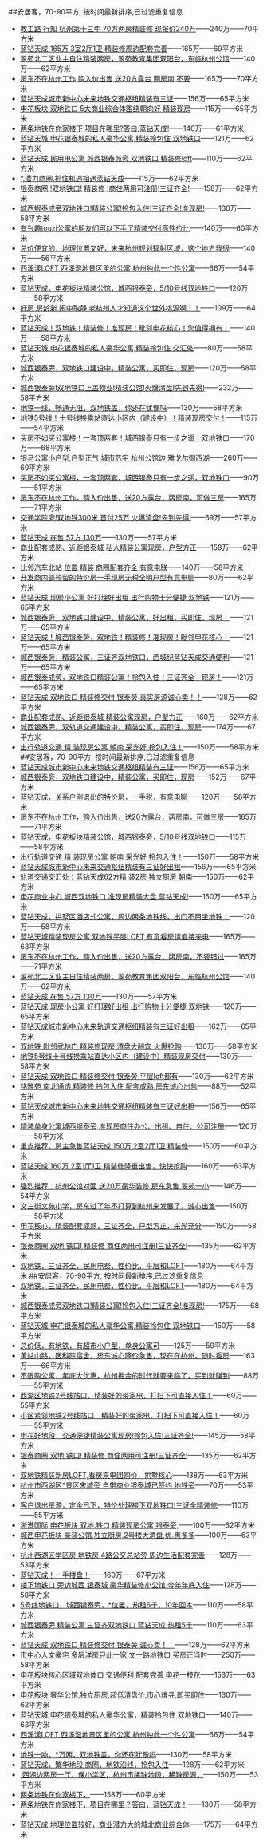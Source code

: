 ##安居客，70-90平方, 按时间最新排序,已过滤重复信息 
- [教工路 行知 杭州第十三中 70方两房精装修 现报价240万](http://hangzhou.anjuke.com/prop/view/A725919217?from=structured_dict&spread=commsearch_p&ab=expclick-AJKERSHOUFANG_101_post_time_desc&position=1&now_time=1486377312)——240万——70平方米
- [蓝钻天成 165万 3室2厅1卫 精装修周边配套完善](http://hangzhou.anjuke.com/prop/view/A725897070?from=structured_dict&spread=commsearch_p&ab=expclick-AJKERSHOUFANG_101_post_time_desc&position=2&now_time=1486377312)——165万——69平方米
- [翠苑北二区业主自住精装两房，翠苑教育集团双阳台，东临杭州公馆](http://hangzhou.anjuke.com/prop/view/A725823421?from=structured_dict&spread=commsearch_p&ab=expclick-AJKERSHOUFANG_101_post_time_desc&position=3&now_time=1486377312)——140万——62平方米
- [房东不在杭州工作,购入价出售,送20方露台,两房南,不要](http://hangzhou.anjuke.com/prop/view/A725753590?from=structured_dict&spread=commsearch_p&ab=expclick-AJKERSHOUFANG_101_post_time_desc&position=4&now_time=1486377312)——165万——70平方米
- [蓝钻天成城市新中心未来地铁交通枢纽精装有三证](http://hangzhou.anjuke.com/prop/view/A725698506?from=structured_dict&spread=commsearch_p&ab=expclick-AJKERSHOUFANG_101_post_time_desc&position=5&now_time=1486377312)——156万——65平方米
- [申花板块 双地铁口 5大商业综合体围绕朝向好 精装现房](http://hangzhou.anjuke.com/prop/view/A725665265?from=structured_dict&spread=commsearch_p&ab=expclick-AJKERSHOUFANG_101_post_time_desc&position=8&now_time=1486377312)——115万——65平方米
- [两条地铁在你家楼下,项目在哪里?答曰,蓝钻天成!](http://hangzhou.anjuke.com/prop/view/A725571406?from=structured_dict&spread=commsearch_p&ab=expclick-AJKERSHOUFANG_101_post_time_desc&position=12&now_time=1486377312)——140万——61平方米
- [蓝钻天城 申花银泰城的私人豪华公寓,精装拎包住 双地铁口](http://hangzhou.anjuke.com/prop/view/A725570275?from=structured_dict&spread=commsearch_p&ab=expclick-AJKERSHOUFANG_101_post_time_desc&position=13&now_time=1486377312)——121万——62平方米
- [蓝钻天成 民用电公寓 城西银泰城旁 双地铁口 精装修loft](http://hangzhou.anjuke.com/prop/view/A725566987?from=structured_dict&spread=commsearch_p&ab=expclick-AJKERSHOUFANG_101_post_time_desc&position=14&now_time=1486377312)——110万——62平方米
- [*,潜力商圈,抓住机遇相遇蓝钻天成](http://hangzhou.anjuke.com/prop/view/A725566812?from=structured_dict&spread=commsearch_p&ab=expclick-AJKERSHOUFANG_101_post_time_desc&position=15&now_time=1486377312)——115万——62平方米
- [银泰商圈 !双地铁口! 精装修 !商住两用可注册!三证齐全!](http://hangzhou.anjuke.com/prop/view/A725561376?from=structured_dict&spread=commsearch_p&ab=expclick-AJKERSHOUFANG_101_post_time_desc&position=16&now_time=1486377312)——158万——62平方米
- [城西银泰成旁双地铁口!精装公寓!拎包入住!三证齐全!准现房!](http://hangzhou.anjuke.com/prop/view/A725561243?from=structured_dict&spread=commsearch_p&ab=expclick-AJKERSHOUFANG_101_post_time_desc&position=17&now_time=1486377312)——130万——58平方米
- [有兴趣touzi公寓的朋友们可以下手了精装交付高性价比](http://hangzhou.anjuke.com/prop/view/A725561007?from=structured_dict&spread=commsearch_p&ab=expclick-AJKERSHOUFANG_101_post_time_desc&position=18&now_time=1486377312)——140万——60平方米
- [总价便宜的，地理位置又好，未来杭州规划辐射区域，这个地方我很](http://hangzhou.anjuke.com/prop/view/A725518525?from=structured_dict&spread=commsearch_p&ab=expclick-AJKERSHOUFANG_101_post_time_desc&position=19&now_time=1486377312)——140万——56平方米
- [西溪漾LOFT 西溪湿地景区里的公寓 杭州独此一个性公寓](http://hangzhou.anjuke.com/prop/view/A725508383?from=structured_dict&spread=commsearch_p&ab=expclick-AJKERSHOUFANG_101_post_time_desc&position=20&now_time=1486377312)——66万——54平方米
- [蓝钻天成，申花板块精装公馆，城西银泰旁，5/10号线双地铁口](http://hangzhou.anjuke.com/prop/view/A725502810?from=structured_dict&spread=commsearch_p&ab=expclick-AJKERSHOUFANG_101_post_time_desc&position=21&now_time=1486377312)——120万——58平方米
- [好房 房龄新 闹中取静 老杭州人才知道这个世外桃源啊！！](http://hangzhou.anjuke.com/prop/view/A725489483?from=structured_dict&spread=commsearch_p&ab=expclick-AJKERSHOUFANG_101_post_time_desc&position=22&now_time=1486377312)——109万——64平方米
- [蓝钻天成！双地铁！精装修！准现房！毗邻申花核心！您值得拥有！](http://hangzhou.anjuke.com/prop/view/A725402841?from=structured_dict&spread=commsearch_p&ab=expclick-AJKERSHOUFANG_101_post_time_desc&position=25&now_time=1486377312)——140万——58平方米
- [蓝钻天城 申花银泰城的私人豪华公寓,精装拎包住 交汇处](http://hangzhou.anjuke.com/prop/view/A725391946?from=structured_dict&spread=commsearch_p&ab=expclick-AJKERSHOUFANG_101_post_time_desc&position=26&now_time=1486377312)——80万——58平方米
- [城西银泰旁，双地铁口建设中，精装公寓，买即住，现房](http://hangzhou.anjuke.com/prop/view/A725251484?from=structured_dict&spread=commsearch_p&ab=expclick-AJKERSHOUFANG_101_post_time_desc&position=27&now_time=1486377312)——120万——58平方米
- [城西银泰旁!双地铁口上盖物业!精装公馆!火爆清盘!先到先得!](http://hangzhou.anjuke.com/prop/view/A725151672?from=structured_dict&spread=commsearch_p&ab=expclick-AJKERSHOUFANG_101_post_time_desc&position=29&now_time=1486377312)——232万——58平方米
- [地铁一线，畅通无阻，双地铁盖，你还在犹豫吗](http://hangzhou.anjuke.com/prop/view/A724869171?from=structured_dict&spread=commsearch_p&ab=expclick-AJKERSHOUFANG_101_post_time_desc&position=32&now_time=1486377312)——130万——58平方米
- [地铁5号线！十号线换乘站直达小区内（建设中）！精装现房交付！](http://hangzhou.anjuke.com/prop/view/A724868949?from=structured_dict&spread=commsearch_p&ab=expclick-AJKERSHOUFANG_101_post_time_desc&position=33&now_time=1486377312)——115万——54平方米
- [买房不如买公寓楼！一套顶两套！城西银泰只有一步之遥！双地铁口](http://hangzhou.anjuke.com/prop/view/A724634702?from=structured_dict&spread=commsearch_p&ab=expclick-AJKERSHOUFANG_101_post_time_desc&position=34&now_time=1486377312)——170万——68平方米
- [银马公寓小户型,户型正气 城市芯宇 杭州公馆边 雅戈尔御西湖](http://hangzhou.anjuke.com/prop/view/A724474329?from=structured_dict&spread=commsearch_p&ab=expclick-AJKERSHOUFANG_101_post_time_desc&position=35&now_time=1486377312)——260万——60平方米
- [买房不如买公寓楼，一套顶两套，城西银泰只有一步之遥，双地铁口](http://hangzhou.anjuke.com/prop/view/A724383279?from=structured_dict&spread=commsearch_p&ab=expclick-AJKERSHOUFANG_101_post_time_desc&position=36&now_time=1486377312)——90万——51平方米
- [房东不在杭州工作，购入价出售，送20方露台，两房南，可做三房](http://hangzhou.anjuke.com/prop/view/A724226768?from=structured_dict&spread=commsearch_p&ab=expclick-AJKERSHOUFANG_101_post_time_desc&position=39&now_time=1486377312)——165万——71平方米
- [交通学院旁!双地铁300米 首付25万 火爆清盘!先到先得!](http://hangzhou.anjuke.com/prop/view/A724153238?from=structured_dict&spread=commsearch_p&ab=expclick-AJKERSHOUFANG_101_post_time_desc&position=40&now_time=1486377312)——69万——57平方米
- [蓝钻天成 在售 57方 130万](http://hangzhou.anjuke.com/prop/view/A724069039?from=structured_dict&spread=commsearch_p&ab=expclick-AJKERSHOUFANG_101_post_time_desc&position=41&now_time=1486377312)——130万——57平方米
- [商业配套成熟、近距银泰城 私人精装公寓现房，户型方正](http://hangzhou.anjuke.com/prop/view/A724036727?from=structured_dict&spread=commsearch_p&ab=expclick-AJKERSHOUFANG_101_post_time_desc&position=43&now_time=1486377312)——158万——62平方米
- [比邻汽车北站 位置 精装 商圈配套齐全 有意电联](http://hangzhou.anjuke.com/prop/view/A723940657?from=structured_dict&spread=commsearch_p&ab=expclick-AJKERSHOUFANG_101_post_time_desc&position=44&now_time=1486377312)——140万——58平方米
- [开发商内部预留的特价房一手现房无税全明户型有意电聊](http://hangzhou.anjuke.com/prop/view/A723855061?from=structured_dict&spread=commsearch_p&ab=expclick-AJKERSHOUFANG_101_post_time_desc&position=45&now_time=1486377312)——80万——62平方米
- [蓝钻天成 现房小公寓 好打理好出租 出行购物十分便捷 双地铁](http://hangzhou.anjuke.com/prop/view/A723849585?from=structured_dict&spread=commsearch_p&ab=expclick-AJKERSHOUFANG_101_post_time_desc&position=46&now_time=1486377312)——121万——65平方米
- [城西银泰旁，双地铁口建设中，精装公寓，好出租，买即住，现房！](http://hangzhou.anjuke.com/prop/view/A723848913?from=structured_dict&spread=commsearch_p&ab=expclick-AJKERSHOUFANG_101_post_time_desc&position=47&now_time=1486377312)——121万——65平方米
- [蓝钻天成！城西银泰旁，双地铁！精装修！准现房！毗邻申花核心！](http://hangzhou.anjuke.com/prop/view/A723848790?from=structured_dict&spread=commsearch_p&ab=expclick-AJKERSHOUFANG_101_post_time_desc&position=48&now_time=1486377312)——121万——65平方米
- [城西银泰旁，精装公寓，三证齐双地铁口，西城纪蓝钻天成交通便利](http://hangzhou.anjuke.com/prop/view/A723847660?from=structured_dict&spread=commsearch_p&ab=expclick-AJKERSHOUFANG_101_post_time_desc&position=49&now_time=1486377312)——121万——65平方米
- [城西银泰成旁，双地铁口精装公寓！拎包入住！三证齐全！现房！](http://hangzhou.anjuke.com/prop/view/A723847518?from=structured_dict&spread=commsearch_p&ab=expclick-AJKERSHOUFANG_101_post_time_desc&position=50&now_time=1486377312)——121万——65平方米
- [蓝钻天成 双地铁口 精装修交付 银泰旁 真实房源诚心卖！！](http://hangzhou.anjuke.com/prop/view/A723770830?from=structured_dict&spread=commsearch_p&ab=expclick-AJKERSHOUFANG_101_post_time_desc&position=52&now_time=1486377312)——128万——62平方米
- [商业配套成熟、近距银泰城 精装公寓现房，户型方正](http://hangzhou.anjuke.com/prop/view/A723510432?from=structured_dict&spread=commsearch_p&ab=expclick-AJKERSHOUFANG_101_post_time_desc&position=54&now_time=1486377312)——160万——62平方米
- [城西银泰旁，双轨道交通建设中，精装公寓，买即住，现房](http://hangzhou.anjuke.com/prop/view/A723497186?from=structured_dict&spread=commsearch_p&ab=expclick-AJKERSHOUFANG_101_post_time_desc&position=57&now_time=1486377312)——174万——67平方米
- [出行轨道交通 精 装现房公寓 朝南 采光好 拎包入住！](http://hangzhou.anjuke.com/prop/view/A723482607?from=structured_dict&spread=commsearch_p&ab=expclick-AJKERSHOUFANG_101_post_time_desc&position=59&now_time=1486377312)——150万——58平方米
##安居客，70-90平方, 按时间最新排序,已过滤重复信息 
- [蓝钻天成城市新中心未来地铁交通枢纽精装有三证](http://hangzhou.anjuke.com/prop/view/A723466812?from=structured_dict&spread=commsearch_p&ab=expclick-AJKERSHOUFANG_101_post_time_desc&position=61&now_time=1486377313)——156万——65平方米
- [城西银泰旁，双地铁口建设中，精装公寓，买即住，现房](http://hangzhou.anjuke.com/prop/view/A723431357?from=structured_dict&spread=commsearch_p&ab=expclick-AJKERSHOUFANG_101_post_time_desc&position=62&now_time=1486377313)——152万——67平方米
- [蓝钻天成，关系户刚退出的特价房，一手税，有意电聊](http://hangzhou.anjuke.com/prop/view/A723412757?from=structured_dict&spread=commsearch_p&ab=expclick-AJKERSHOUFANG_101_post_time_desc&position=64&now_time=1486377313)——120万——58平方米
- [房东不在杭州工作，购入价出售，送20方露台，两房南，可做三房](http://hangzhou.anjuke.com/prop/view/A722891019?from=structured_dict&spread=commsearch_p&ab=expclick-AJKERSHOUFANG_101_post_time_desc&position=66&now_time=1486377313)——165万——71平方米
- [蓝钻天成，申花板块精装公馆，城西银泰旁，5/10号线双地铁口](http://hangzhou.anjuke.com/prop/view/A722623459?from=structured_dict&spread=commsearch_p&ab=expclick-AJKERSHOUFANG_101_post_time_desc&position=68&now_time=1486377313)——115万——58平方米
- [出行轨道交通  精 装现房公寓  朝南 采光好  拎包入住！](http://hangzhou.anjuke.com/prop/view/A722600838?from=structured_dict&spread=commsearch_p&ab=expclick-AJKERSHOUFANG_101_post_time_desc&position=70&now_time=1486377313)——150万——58平方米
- [蓝钻天成城市新中心未来交通枢纽精装有三证好出租](http://hangzhou.anjuke.com/prop/view/A722598007?from=structured_dict&spread=commsearch_p&ab=expclick-AJKERSHOUFANG_101_post_time_desc&position=72&now_time=1486377313)——156万——65平方米
- [轨道交通交汇处：蓝钻天成62方精 装2房 独立厨房  朝南](http://hangzhou.anjuke.com/prop/view/A722247819?from=structured_dict&spread=commsearch_p&ab=expclick-AJKERSHOUFANG_101_post_time_desc&position=78&now_time=1486377313)——150万——62平方米
- [申花商业中心 城西双地铁口 准现房精装大盘 蓝钻天成!](http://hangzhou.anjuke.com/prop/view/A722245919?from=structured_dict&spread=commsearch_p&ab=expclick-AJKERSHOUFANG_101_post_time_desc&position=80&now_time=1486377313)——150万——65平方米
- [蓝钻天成，拱墅区酒店式公寓，周边两条地铁线，出门不用坐地铁！](http://hangzhou.anjuke.com/prop/view/A722243576?from=structured_dict&spread=commsearch_p&ab=expclick-AJKERSHOUFANG_101_post_time_desc&position=81&now_time=1486377313)——120万——58平方米
- [蓝钻天城精装现房公寓 双地铁平层LOFT,有意看房请直接来电](http://hangzhou.anjuke.com/prop/view/A722114089?from=structured_dict&spread=commsearch_p&ab=expclick-AJKERSHOUFANG_101_post_time_desc&position=83&now_time=1486377313)——165万——63平方米
- [房东不在杭州工作，购入价出售，送20方露台，两房南，不要错过](http://hangzhou.anjuke.com/prop/view/A721716029?from=structured_dict&spread=commsearch_p&ab=expclick-AJKERSHOUFANG_101_post_time_desc&position=85&now_time=1486377313)——165万——71平方米
- [翠苑北二区业主自住精装两房，翠苑教育集团双阳台，东临杭州公馆](http://hangzhou.anjuke.com/prop/view/A721576168?from=structured_dict&spread=commsearch_p&ab=expclick-AJKERSHOUFANG_101_post_time_desc&position=86&now_time=1486377313)——140万——62平方米
- [蓝钻天成 在售 57方 130万](http://hangzhou.anjuke.com/prop/view/A721569172?from=structured_dict&spread=commsearch_p&ab=expclick-AJKERSHOUFANG_101_post_time_desc&position=87&now_time=1486377313)——130万——57平方米
- [蓝钻天成 现房小公寓 好打理好出租 出行购物十分便捷 双地铁](http://hangzhou.anjuke.com/prop/view/A721547404?from=structured_dict&spread=commsearch_p&ab=expclick-AJKERSHOUFANG_101_post_time_desc&position=89&now_time=1486377313)——120万——65平方米
- [蓝钻天成城市新中心未来轨道交通枢纽精装有三证好出租](http://hangzhou.anjuke.com/prop/view/A721525215?from=structured_dict&spread=commsearch_p&ab=expclick-AJKERSHOUFANG_101_post_time_desc&position=92&now_time=1486377313)——162万——65平方米
- [双地铁 毗邻武林门 精装修现房 清盘大酬宾 火爆抢购](http://hangzhou.anjuke.com/prop/view/A721469049?from=structured_dict&spread=commsearch_p&ab=expclick-AJKERSHOUFANG_101_post_time_desc&position=93&now_time=1486377313)——130万——58平方米
- [地铁5号线十号线换乘站直达小区内（建设中）精装现房交付](http://hangzhou.anjuke.com/prop/view/A721458109?from=structured_dict&spread=commsearch_p&ab=expclick-AJKERSHOUFANG_101_post_time_desc&position=94&now_time=1486377313)——130万——58平方米
- [蓝钻天成 双地铁口 精装修交付 银泰旁 平层loft都有](http://hangzhou.anjuke.com/prop/view/A721457357?from=structured_dict&spread=commsearch_p&ab=expclick-AJKERSHOUFANG_101_post_time_desc&position=95&now_time=1486377313)——130万——62平方米
- [铭雅苑 南北通透 精装修 拎包入住 配套成熟 房东诚心出售](http://hangzhou.anjuke.com/prop/view/A721409634?from=structured_dict&spread=commsearch_p&ab=expclick-AJKERSHOUFANG_101_post_time_desc&position=97&now_time=1486377313)——88万——52平方米
- [蓝钻天成城市新中心未来地铁交通枢纽精装有三证好出租](http://hangzhou.anjuke.com/prop/view/A721403829?from=structured_dict&spread=commsearch_p&ab=expclick-AJKERSHOUFANG_101_post_time_desc&position=98&now_time=1486377313)——156万——65平方米
- [精装单身公寓城西银泰旁,准现房商住办公、出租、自住、公司注册](http://hangzhou.anjuke.com/prop/view/A721023783?from=structured_dict&spread=commsearch_p&ab=expclick-AJKERSHOUFANG_101_post_time_desc&position=102&now_time=1486377313)——120万——58平方米
- [重点推荐，房主急售蓝钻天成 150万 2室2厅1卫 精装修](http://hangzhou.anjuke.com/prop/view/A720502798?from=structured_dict&spread=commsearch_p&ab=expclick-AJKERSHOUFANG_101_post_time_desc&position=111&now_time=1486377313)——150万——60平方米
- [蓝钻天成 160万 2室1厅1卫 精装修隆重出售，快快抢购](http://hangzhou.anjuke.com/prop/view/A720502563?from=structured_dict&spread=commsearch_p&ab=expclick-AJKERSHOUFANG_101_post_time_desc&position=112&now_time=1486377313)——160万——63平方米
- [强烈推荐：杭州公馆对面 送20万豪华装修 房东急售 翠苑一小](http://hangzhou.anjuke.com/prop/view/A719933237?from=structured_dict&spread=commsearch_p&ab=expclick-AJKERSHOUFANG_101_post_time_desc&position=114&now_time=1486377313)——146万——54平方米
- [文三街文苑小学，房东过了年不打算到杭州来发展了，诚心出售](http://hangzhou.anjuke.com/prop/view/A719790808?from=structured_dict&spread=commsearch_p&ab=expclick-AJKERSHOUFANG_101_post_time_desc&position=115&now_time=1486377313)——150万——58平方米
- [申花核心，精装配套成熟，三证齐全，户型方正，采光充分](http://hangzhou.anjuke.com/prop/view/A717342058?from=structured_dict&spread=commsearch_p&ab=expclick-AJKERSHOUFANG_101_post_time_desc&position=118&now_time=1486377313)——150万——58平方米
- [银泰商圈 双地.铁口! 精装修 商住两用可注册!三证齐全!](http://hangzhou.anjuke.com/prop/view/A716473595?from=structured_dict&spread=commsearch_p&ab=expclick-AJKERSHOUFANG_101_post_time_desc&position=119&now_time=1486377313)——135万——62平方米
- [双地铁，三证齐全，民用电费，性价比，平层和LOFT](http://hangzhou.anjuke.com/prop/view/A716469882?from=structured_dict&spread=commsearch_p&ab=expclick-AJKERSHOUFANG_101_post_time_desc&position=120&now_time=1486377313)——180万——64平方米
##安居客，70-90平方, 按时间最新排序,已过滤重复信息 
- [双地铁，三证齐全，民用电费，性价比，平层和LOFT](http://hangzhou.anjuke.com/prop/view/A716469226?from=structured_dict&spread=commsearch_p&ab=expclick-AJKERSHOUFANG_101_post_time_desc&position=121&now_time=1486377314)——180万——64平方米
- [城西银泰成旁双地铁口!精装公寓!拎包入住!三证齐全!准现房!](http://hangzhou.anjuke.com/prop/view/A715831770?from=structured_dict&spread=commsearch_p&ab=expclick-AJKERSHOUFANG_101_post_time_desc&position=122&now_time=1486377314)——175万——68平方米
- [蓝钻天城 申花银泰城的私人豪华公寓,精装拎包住 双地铁口](http://hangzhou.anjuke.com/prop/view/A714500330?from=structured_dict&spread=commsearch_p&ab=expclick-AJKERSHOUFANG_101_post_time_desc&position=124&now_time=1486377314)——150万——58平方米
- [总价低，有地铁，有超市小户型，单身公寓可](http://hangzhou.anjuke.com/prop/view/A714291621?from=structured_dict&spread=commsearch_p&ab=expclick-AJKERSHOUFANG_101_post_time_desc&position=125&now_time=1486377314)——125万——59平方米
- [黄姑山路，医科院宿舍，房东诚心降价急售，现在在杭州，随时看房](http://hangzhou.anjuke.com/prop/view/A714283215?from=structured_dict&spread=commsearch_p&ab=expclick-AJKERSHOUFANG_101_post_time_desc&position=126&now_time=1486377314)——163万——66平方米
- [不限购公寓，年底大优惠，杭州掘金的时代就要来临了，买到就赚到](http://hangzhou.anjuke.com/prop/view/A714197916?from=structured_dict&spread=commsearch_p&ab=expclick-AJKERSHOUFANG_101_post_time_desc&position=127&now_time=1486377314)——88万——55平方米
- [西湖区地铁2号线站口，精装好的带家电，打扫下可直接入住！](http://hangzhou.anjuke.com/prop/view/A714059349?from=structured_dict&spread=commsearch_p&ab=expclick-AJKERSHOUFANG_101_post_time_desc&position=128&now_time=1486377314)——60万——55平方米
- [小区紧邻地铁2号线站口，精装好的带家电，打扫下可直接入住！](http://hangzhou.anjuke.com/prop/view/A714059350?from=structured_dict&spread=commsearch_p&ab=expclick-AJKERSHOUFANG_101_post_time_desc&position=129&now_time=1486377314)——60万——55平方米
- [申花好地段，交通便捷精装公寓现房!拎包入住!三证齐全!](http://hangzhou.anjuke.com/prop/view/A713632207?from=structured_dict&spread=commsearch_p&ab=expclick-AJKERSHOUFANG_101_post_time_desc&position=130&now_time=1486377314)——145万——58平方米
- [银泰商圈 双地.铁口! 精装修 商住两用可注册!三证齐全!](http://hangzhou.anjuke.com/prop/view/A712994917?from=structured_dict&spread=commsearch_p&ab=expclick-AJKERSHOUFANG_101_post_time_desc&position=131&now_time=1486377314)——135万——62平方米
- [双地铁精装新房LOFT,看房来电团购价，拱墅核心](http://hangzhou.anjuke.com/prop/view/A712776737?from=structured_dict&spread=commsearch_p&ab=expclick-AJKERSHOUFANG_101_post_time_desc&position=132&now_time=1486377314)——138万——63平方米
- [杭州市西湖区*景区宋城旁 自带商业银泰城已签约 地铁旁](http://hangzhou.anjuke.com/prop/view/A710810208?from=structured_dict&spread=commsearch_p&ab=expclick-AJKERSHOUFANG_101_post_time_desc&position=133&now_time=1486377314)——70万——53平方米
- [客户退出房源，定金已下，特价处理楼下双地铁口!三证全精装修](http://hangzhou.anjuke.com/prop/view/A709921268?from=structured_dict&spread=commsearch_p&ab=expclick-AJKERSHOUFANG_101_post_time_desc&position=134&now_time=1486377314)——110万——55平方米
- [浙港国际,申花板块 双地.铁口,精装现房公寓,银泰旁,](http://hangzhou.anjuke.com/prop/view/A709340890?from=structured_dict&spread=commsearch_p&ab=expclick-AJKERSHOUFANG_101_post_time_desc&position=135&now_time=1486377314)——100万——62平方米
- [城西申花板块 豪装公馆,独立厨房,2号楼大清盘,优.惠多多](http://hangzhou.anjuke.com/prop/view/A709340777?from=structured_dict&spread=commsearch_p&ab=expclick-AJKERSHOUFANG_101_post_time_desc&position=136&now_time=1486377314)——100万——63平方米
- [杭州西湖区学区房 地铁房 4路公交总站旁 周边生活配套完善](http://hangzhou.anjuke.com/prop/view/A707694363?from=structured_dict&spread=commsearch_p&ab=expclick-AJKERSHOUFANG_101_post_time_desc&position=137&now_time=1486377314)——128万——53平方米
- [蓝钻天成！一手楼盘！](http://hangzhou.anjuke.com/prop/view/A707553714?from=structured_dict&spread=commsearch_p&ab=expclick-AJKERSHOUFANG_101_post_time_desc&position=138&now_time=1486377314)——160万——67平方米
- [楼下地铁口 旁边城西 银泰城 豪华精装修小公馆 今年年底入住](http://hangzhou.anjuke.com/prop/view/A702428377?from=structured_dict&spread=commsearch_p&ab=expclick-AJKERSHOUFANG_101_post_time_desc&position=142&now_time=1486377314)——128万——58平方米
- [5号线地铁口，城西银泰旁，*位置，热租6千，10年回本](http://hangzhou.anjuke.com/prop/view/A699891170?from=structured_dict&spread=commsearch_p&ab=expclick-AJKERSHOUFANG_101_post_time_desc&position=144&now_time=1486377314)——110万——58平方米
- [城西银泰旁 精装公寓 三证齐双地铁口 蓝钻天成 热租5千](http://hangzhou.anjuke.com/prop/view/A699891061?from=structured_dict&spread=commsearch_p&ab=expclick-AJKERSHOUFANG_101_post_time_desc&position=145&now_time=1486377314)——110万——63平方米
- [蓝钻天成 双地铁口 精装修交付 银泰旁 诚心卖！！](http://hangzhou.anjuke.com/prop/view/A699393940?from=structured_dict&spread=commsearch_p&ab=expclick-AJKERSHOUFANG_101_post_time_desc&position=146&now_time=1486377314)——128万——62平方米
- [市中心人文豪宅 多层洋房只此一家 文一路地铁口 买房正当时](http://hangzhou.anjuke.com/prop/view/A698748260?from=structured_dict&spread=commsearch_p&ab=expclick-AJKERSHOUFANG_101_post_time_desc&position=147&now_time=1486377314)——250万——58平方米
- [申花板块核心区域双地体口 交通便利 配套完善 申花一枝花](http://hangzhou.anjuke.com/prop/view/A693248219?from=structured_dict&spread=commsearch_p&ab=expclick-AJKERSHOUFANG_101_post_time_desc&position=150&now_time=1486377314)——153万——63平方米
- [申花板块,奢华公馆,独立厨房,超低清盘价,市心难寻,即买即住](http://hangzhou.anjuke.com/prop/view/A693244991?from=structured_dict&spread=commsearch_p&ab=expclick-AJKERSHOUFANG_101_post_time_desc&position=152&now_time=1486377314)——130万——62平方米
- [蓝钻天城 申花银泰城的私人豪华公寓，精装拎包住 双地铁口](http://hangzhou.anjuke.com/prop/view/A691671350?from=structured_dict&spread=commsearch_p&ab=expclick-AJKERSHOUFANG_101_post_time_desc&position=154&now_time=1486377314)——140万——63平方米
- [西溪漾LOFT 西溪湿地景区里的公寓 杭州独此一个性公寓](http://hangzhou.anjuke.com/prop/view/A685015706?from=structured_dict&spread=commsearch_p&ab=expclick-AJKERSHOUFANG_101_post_time_desc&position=157&now_time=1486377314)——66万——54平方米
- [地铁一响，*万两，双地铁盖，你还在犹豫吗](http://hangzhou.anjuke.com/prop/view/A674424509?from=structured_dict&spread=commsearch_p&ab=expclick-AJKERSHOUFANG_101_post_time_desc&position=159&now_time=1486377314)——130万——58平方米
- [蓝钻天成，繁华地段 商圈，地铁沿线，拎包入住](http://hangzhou.anjuke.com/prop/view/A668055910?from=structured_dict&spread=commsearch_p&ab=expclick-AJKERSHOUFANG_101_post_time_desc&position=160&now_time=1486377314)——128万——62平方米
- [,西湖边两房一厅，保小学区，杭州市稀缺地段，稀缺房源，](http://hangzhou.anjuke.com/prop/view/A665307592?from=structured_dict&spread=commsearch_p&ab=expclick-AJKERSHOUFANG_101_post_time_desc&position=161&now_time=1486377314)——150万——53平方米
- [两条地铁在你家楼下，](http://hangzhou.anjuke.com/prop/view/A664300613?from=structured_dict&spread=commsearch_p&ab=expclick-AJKERSHOUFANG_101_post_time_desc&position=162&now_time=1486377314)——158万——60平方米
- [两条地铁在你家楼下，项目在哪里？答曰，蓝钻天成！](http://hangzhou.anjuke.com/prop/view/A664297592?from=structured_dict&spread=commsearch_p&ab=expclick-AJKERSHOUFANG_101_post_time_desc&position=163&now_time=1486377314)——130万——58平方米
- [蓝钻天成 地理位置较好，商业潜力大的城北商业综合体](http://hangzhou.anjuke.com/prop/view/A662072233?from=structured_dict&spread=commsearch_p&ab=expclick-AJKERSHOUFANG_101_post_time_desc&position=164&now_time=1486377314)——175万——64平方米
